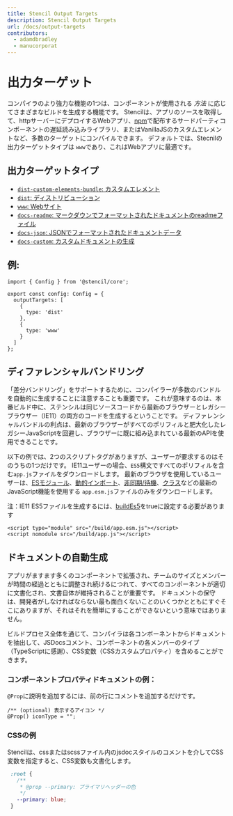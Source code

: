 ```yaml
---
title: Stencil Output Targets
description: Stencil Output Targets
url: /docs/output-targets
contributors:
  - adamdbradley
  - manucorporat
---
```


# 出力ターゲット

コンパイラのより強力な機能の1つは、コンポーネントが使用される _方法_ に応じてさまざまなビルドを生成する機能です。 Stencilは、アプリのソースを取得して、httpサーバーにデプロイするWebアプリ、[npm](https://www.npmjs.com/)で配布するサードパーティコンポーネントの遅延読み込みライブラリ、またはVanillaJSのカスタムエレメントなど、多数のターゲットにコンパイルできます。 デフォルトでは、Stecnilの出力ターゲットタイプは `www`であり、これはWebアプリに最適です。


## 出力ターゲットタイプ
 - [`dist-custom-elements-bundle`: カスタムエレメント](/docs/custom-elements)
 - [`dist`: ディストリビューション](/docs/distribution)
 - [`www`: Webサイト](/docs/www)
 - [`docs-readme`: マークダウンでフォーマットされたドキュメントのreadmeファイル](/docs/docs-readme)
 - [`docs-json`: JSONでフォーマットされたドキュメントデータ](/docs/docs-json)
 - [`docs-custom`: カスタムドキュメントの生成](/docs/docs-custom)

## 例:

```tsx
import { Config } from '@stencil/core';

export const config: Config = {
  outputTargets: [
    {
      type: 'dist'
    },
    {
      type: 'www'
    }
  ]
};
```


## ディファレンシャルバンドリング

「差分バンドリング」をサポートするために、コンパイラーが多数のバンドルを自動的に生成することに注意することも重要です。 これが意味するのは、本番ビルド中に、ステンシルは同じソースコードから最新のブラウザーとレガシーブラウザー（IE11）の両方のコードを生成するということです。 ディファレンシャルバンドルの利点は、最新のブラウザーがすべてのポリフィルと肥大化したレガシーJavaScriptを回避し、ブラウザーに既に組み込まれている最新のAPIを使用できることです。

以下の例では、2つのスクリプトタグがありますが、ユーザーが要求するのはそのうちの1つだけです。 IE11ユーザーの場合、`ES5`構文ですべてのポリフィルを含む`app.js`ファイルをダウンロードします。 最新のブラウザを使用しているユーザーは、[ESモジュール](https://developers.google.com/web/fundamentals/primers/modules)、[動的インポート](https://developer.mozilla.org/en-US/docs/Web/JavaScript/Reference/Statements/import#Dynamic_Import)、[非同期/待機](https://developer.mozilla.org/en-US/docs/Learn/JavaScript/Asynchronous/Async_await)、[クラス](https://developer.mozilla.org/en-US/docs/Web/JavaScript/Reference/Classes)などの最新のJavaScript機能を使用する `app.esm.js`ファイルのみをダウンロードします。

注：IE11 ES5ファイルを生成するには、[buildEs5](https://stenciljs.com/docs/config#buildes5)をtrueに設定する必要があります

```markup
<script type="module" src="/build/app.esm.js"></script>
<script nomodule src="/build/app.js"></script>
```

## ドキュメントの自動生成

アプリがますます多くのコンポーネントで拡張され、チームのサイズとメンバーが時間の経過とともに調整され続けるにつれて、すべてのコンポーネントが適切に文書化され、文書自体が維持されることが重要です。 ドキュメントの保守は、開発者がしなければならない最も面白くないことのいくつかとともにすぐそこにありますが、それはそれを簡単にすることができないという意味ではありません。

ビルドプロセス全体を通じて、コンパイラは各コンポーネントからドキュメントを抽出して、JSDocsコメント、コンポーネントの各メンバーのタイプ（TypeScriptに感謝）、CSS変数（CSSカスタムプロパティ）を含めることができます。


### コンポーネントプロパティドキュメントの例：

`@Prop`に説明を追加するには、前の行にコメントを追加するだけです。

```tsx
/** (optional) 表示するアイコン */
@Prop() iconType = "";
```

### CSSの例

Stencilは、cssまたはscssファイル内のjsdocスタイルのコメントを介してCSS変数を指定すると、CSS変数も文書化します。

```css
 :root {
   /**
    * @prop --primary: プライマリヘッダーの色
    */
   --primary: blue;
 }
```
